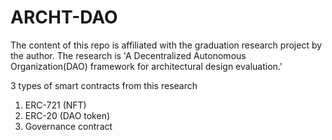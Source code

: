 # ARCHT-DAO

The content of this repo is affiliated with the graduation research project by the author. The research is 'A Decentralized Autonomous Organization(DAO) framework for architectural design evaluation.'

3 types of smart contracts from this research
1. ERC-721 (NFT)
2. ERC-20 (DAO token)
3. Governance contract
